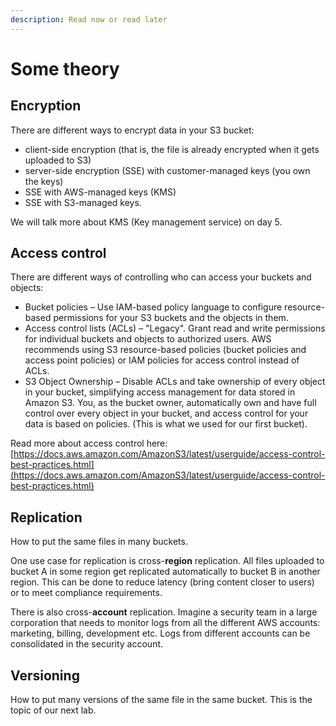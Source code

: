 ```yaml
---
description: Read now or read later
---
```


# Some theory

## Encryption&#x20;

There are different ways to encrypt data in your S3 bucket:

* client-side encryption (that is, the file is already encrypted when it gets uploaded to S3)
* server-side encryption (SSE) with customer-managed keys (you own the keys)
* SSE with AWS-managed keys (KMS)
* SSE with S3-managed keys.

&#x20;We will talk more about KMS (Key management service) on day 5.&#x20;

## Access control

There are different ways of controlling who can access your buckets and objects:

* Bucket policies – Use IAM-based policy language to configure resource-based permissions for your S3 buckets and the objects in them.
* Access control lists (ACLs) – "Legacy". Grant read and write permissions for individual buckets and objects to authorized users. AWS recommends using S3 resource-based policies (bucket policies and access point policies) or IAM policies for access control instead of ACLs.&#x20;
* S3 Object Ownership – Disable ACLs and take ownership of every object in your bucket, simplifying access management for data stored in Amazon S3. You, as the bucket owner, automatically own and have full control over every object in your bucket, and access control for your data is based on policies. (This is what we used for our first bucket).

Read more about access control here: [https://docs.aws.amazon.com/AmazonS3/latest/userguide/access-control-best-practices.html](https://docs.aws.amazon.com/AmazonS3/latest/userguide/access-control-best-practices.html)

## Replication&#x20;

How to put the same files in many buckets.&#x20;

One use case for replication is cross-**region** replication. All files uploaded to bucket A in some region get replicated automatically to bucket B in another region. This can be done to reduce latency (bring content closer to users) or to meet compliance requirements.&#x20;

There is also cross-**account** replication. Imagine a security team in a large corporation that needs to monitor logs from all the different AWS accounts: marketing, billing, development etc. Logs from different accounts can be consolidated in the security account.&#x20;

## Versioning

How to put many versions of the same file in the same bucket. This is the topic of our next lab.

